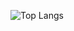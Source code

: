 ![Top Langs](https://github-readme-stats.vercel.app/api/top-langs/?username=jake-t-dev&theme=github_dark_dimmed&hide=nsis,html,css)
